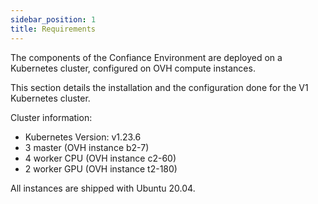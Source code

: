 ```yaml
---
sidebar_position: 1
title: Requirements
---
```


The components of the Confiance Environment are deployed on a Kubernetes cluster, configured on OVH compute instances.

This section details the installation and the configuration done for the V1 Kubernetes cluster.

Cluster information:

- Kubernetes Version: v1.23.6
- 3 master (OVH instance b2-7)
- 4 worker CPU (OVH instance c2-60)
- 2 worker GPU (OVH instance t2-180)

All instances are shipped with Ubuntu 20.04.
